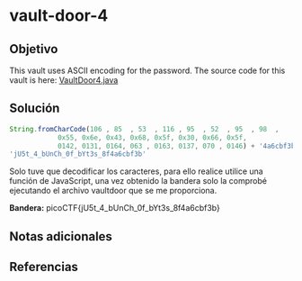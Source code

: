 # vault-door-4
## Objetivo

This vault uses ASCII encoding for the password. The source code for this vault is here: [VaultDoor4.java](https://jupiter.challenges.picoctf.org/static/c695ee23309d453a3ef369c34cc1bccb/VaultDoor4.java)
## Solución

```js
String.fromCharCode(106 , 85  , 53  , 116 , 95  , 52  , 95  , 98  ,
            0x55, 0x6e, 0x43, 0x68, 0x5f, 0x30, 0x66, 0x5f,
            0142, 0131, 0164, 063 , 0163, 0137, 070 , 0146) + '4a6cbf3b';
'jU5t_4_bUnCh_0f_bYt3s_8f4a6cbf3b'
```

Solo tuve que decodificar los caracteres, para ello realice utilice una función de JavaScript, una vez obtenido la bandera solo la comprobé ejecutando el archivo vaultdoor que se me proporciona.

**Bandera:** picoCTF{jU5t_4_bUnCh_0f_bYt3s_8f4a6cbf3b}
## Notas adicionales
## Referencias